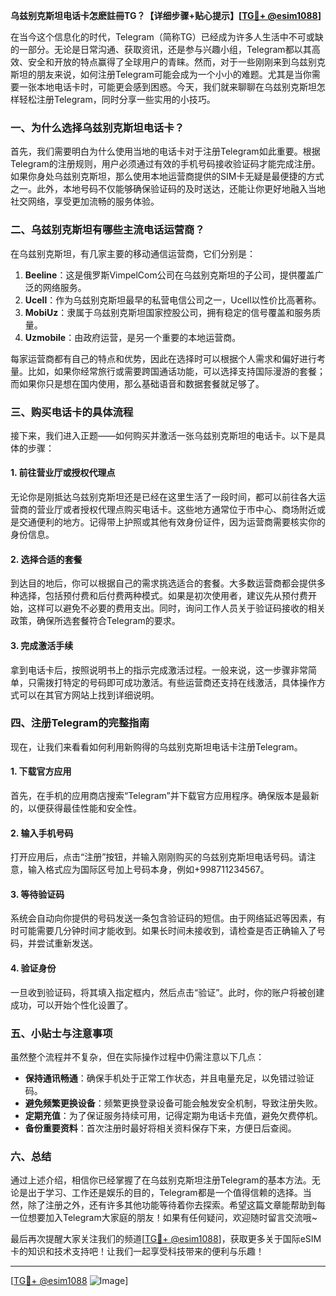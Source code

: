 **乌兹别克斯坦电话卡怎麽註冊TG？【详细步骤+贴心提示】[[TG💪+ @esim1088](https://t.me/s/esim1088)]**

在当今这个信息化的时代，Telegram（简称TG）已经成为许多人生活中不可或缺的一部分。无论是日常沟通、获取资讯，还是参与兴趣小组，Telegram都以其高效、安全和开放的特点赢得了全球用户的青睐。然而，对于一些刚刚来到乌兹别克斯坦的朋友来说，如何注册Telegram可能会成为一个小小的难题。尤其是当你需要一张本地电话卡时，可能更会感到困惑。今天，我们就来聊聊在乌兹别克斯坦怎样轻松注册Telegram，同时分享一些实用的小技巧。

### 一、为什么选择乌兹别克斯坦电话卡？

首先，我们需要明白为什么使用当地的电话卡对于注册Telegram如此重要。根据Telegram的注册规则，用户必须通过有效的手机号码接收验证码才能完成注册。如果你身处乌兹别克斯坦，那么使用本地运营商提供的SIM卡无疑是最便捷的方式之一。此外，本地号码不仅能够确保验证码的及时送达，还能让你更好地融入当地社交网络，享受更加流畅的服务体验。

### 二、乌兹别克斯坦有哪些主流电话运营商？

在乌兹别克斯坦，有几家主要的移动通信运营商，它们分别是：

1. **Beeline**：这是俄罗斯VimpelCom公司在乌兹别克斯坦的子公司，提供覆盖广泛的网络服务。
2. **Ucell**：作为乌兹别克斯坦最早的私营电信公司之一，Ucell以性价比高著称。
3. **MobiUz**：隶属于乌兹别克斯坦国家控股公司，拥有稳定的信号覆盖和服务质量。
4. **Uzmobile**：由政府运营，是另一个重要的本地运营商。

每家运营商都有自己的特点和优势，因此在选择时可以根据个人需求和偏好进行考量。比如，如果你经常旅行或需要跨国通话功能，可以选择支持国际漫游的套餐；而如果你只是想在国内使用，那么基础语音和数据套餐就足够了。

### 三、购买电话卡的具体流程

接下来，我们进入正题——如何购买并激活一张乌兹别克斯坦的电话卡。以下是具体的步骤：

#### 1. 前往营业厅或授权代理点
无论你是刚抵达乌兹别克斯坦还是已经在这里生活了一段时间，都可以前往各大运营商的营业厅或者授权代理点购买电话卡。这些地方通常位于市中心、商场附近或是交通便利的地方。记得带上护照或其他有效身份证件，因为运营商需要核实你的身份信息。

#### 2. 选择合适的套餐
到达目的地后，你可以根据自己的需求挑选适合的套餐。大多数运营商都会提供多种选择，包括预付费和后付费两种模式。如果是初次使用者，建议先从预付费开始，这样可以避免不必要的费用支出。同时，询问工作人员关于验证码接收的相关政策，确保所选套餐符合Telegram的要求。

#### 3. 完成激活手续
拿到电话卡后，按照说明书上的指示完成激活过程。一般来说，这一步骤非常简单，只需拨打特定的号码即可成功激活。有些运营商还支持在线激活，具体操作方式可以在其官方网站上找到详细说明。

### 四、注册Telegram的完整指南

现在，让我们来看看如何利用新购得的乌兹别克斯坦电话卡注册Telegram。

#### 1. 下载官方应用
首先，在手机的应用商店搜索“Telegram”并下载官方应用程序。确保版本是最新的，以便获得最佳性能和安全性。

#### 2. 输入手机号码
打开应用后，点击“注册”按钮，并输入刚刚购买的乌兹别克斯坦电话号码。请注意，输入格式应为国际区号加上号码本身，例如+998711234567。

#### 3. 等待验证码
系统会自动向你提供的号码发送一条包含验证码的短信。由于网络延迟等因素，有时可能需要几分钟时间才能收到。如果长时间未接收到，请检查是否正确输入了号码，并尝试重新发送。

#### 4. 验证身份
一旦收到验证码，将其填入指定框内，然后点击“验证”。此时，你的账户将被创建成功，可以开始个性化设置了。

### 五、小贴士与注意事项

虽然整个流程并不复杂，但在实际操作过程中仍需注意以下几点：

- **保持通讯畅通**：确保手机处于正常工作状态，并且电量充足，以免错过验证码。
- **避免频繁更换设备**：频繁更换登录设备可能会触发安全机制，导致注册失败。
- **定期充值**：为了保证服务持续可用，记得定期为电话卡充值，避免欠费停机。
- **备份重要资料**：首次注册时最好将相关资料保存下来，方便日后查阅。

### 六、总结

通过上述介绍，相信你已经掌握了在乌兹别克斯坦注册Telegram的基本方法。无论是出于学习、工作还是娱乐的目的，Telegram都是一个值得信赖的选择。当然，除了注册之外，还有许多其他功能等待着你去探索。希望这篇文章能帮助到每一位想要加入Telegram大家庭的朋友！如果有任何疑问，欢迎随时留言交流哦~

最后再次提醒大家关注我们的频道[[TG💪+ @esim1088](https://t.me/s/esim1088)]，获取更多关于国际eSIM卡的知识和技术支持吧！让我们一起享受科技带来的便利与乐趣！

---

[[TG💪+ @esim1088](https://t.me/s/esim1088) ![Image](https://i.postimg.cc/4NQfJmqS/Snipaste-2025-05-13-00-14-12.png)]